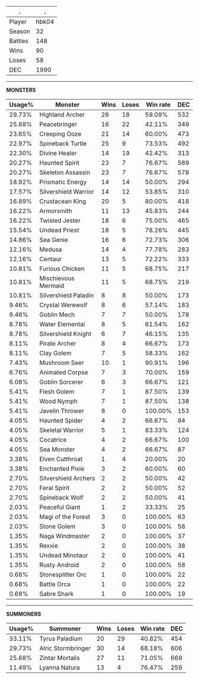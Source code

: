 .|.
|-|-
Player|hbk04
Season|32
Battles|148
Wins|90
Loses|58
DEC|1990

---
**MONSTERS**

Usage%|Monster|Wins|Loses|Win rate|DEC|
-|-|-|-|-|-|
29.73%|Highland Archer|26|18|59.09%|532|
25.68%|Peacebringer|16|22|42.11%|349|
23.65%|Creeping Ooze|21|14|60.00%|473|
22.97%|Spineback Turtle|25|9|73.53%|492|
22.30%|Divine Healer|14|19|42.42%|313|
20.27%|Haunted Spirit|23|7|76.67%|589|
20.27%|Skeleton Assassin|23|7|76.67%|578|
18.92%|Prismatic Energy|14|14|50.00%|294|
17.57%|Silvershield Warrior|14|12|53.85%|310|
16.89%|Crustacean King|20|5|80.00%|418|
16.22%|Armorsmith|11|13|45.83%|244|
16.22%|Twisted Jester|18|6|75.00%|465|
15.54%|Undead Priest|18|5|78.26%|445|
14.86%|Sea Genie|16|6|72.73%|306|
12.16%|Medusa|14|4|77.78%|283|
12.16%|Centaur|13|5|72.22%|333|
10.81%|Furious Chicken|11|5|68.75%|217|
10.81%|Mischievous Mermaid|11|5|68.75%|219|
10.81%|Silvershield Paladin|8|8|50.00%|173|
9.46%|Crystal Werewolf|8|6|57.14%|183|
9.46%|Goblin Mech|7|7|50.00%|178|
8.78%|Water Elemental|8|5|61.54%|162|
8.78%|Silvershield Knight|6|7|46.15%|135|
8.11%|Pirate Archer|8|4|66.67%|173|
8.11%|Clay Golem|7|5|58.33%|162|
7.43%|Mushroom Seer|10|1|90.91%|196|
6.76%|Animated Corpse|7|3|70.00%|159|
6.08%|Goblin Sorcerer|6|3|66.67%|121|
5.41%|Flesh Golem|7|1|87.50%|139|
5.41%|Wood Nymph|7|1|87.50%|138|
5.41%|Javelin Thrower|8|0|100.00%|153|
4.05%|Haunted Spider|4|2|66.67%|84|
4.05%|Skeletal Warrior|5|1|83.33%|124|
4.05%|Cocatrice|4|2|66.67%|100|
4.05%|Sea Monster|4|2|66.67%|87|
3.38%|Elven Cutthroat|1|4|20.00%|20|
3.38%|Enchanted Pixie|3|2|60.00%|60|
2.70%|Silvershield Archers|2|2|50.00%|42|
2.70%|Feral Spirit|2|2|50.00%|52|
2.70%|Spineback Wolf|2|2|50.00%|41|
2.03%|Peaceful Giant|1|2|33.33%|25|
2.03%|Magi of the Forest|3|0|100.00%|63|
2.03%|Stone Golem|3|0|100.00%|58|
1.35%|Naga Windmaster|2|0|100.00%|37|
1.35%|Rexxie|2|0|100.00%|38|
1.35%|Undead Minotaur|2|0|100.00%|41|
1.35%|Rusty Android|2|0|100.00%|58|
0.68%|Stonesplitter Orc|1|0|100.00%|22|
0.68%|Battle Orca|1|0|100.00%|22|
0.68%|Sabre Shark|1|0|100.00%|19|

---
**SUMMONERS**

Usage%|Summoner|Wins|Loses|Win rate|DEC|
-|-|-|-|-|-|
33.11%|Tyrus Paladium|20|29|40.82%|454|
29.73%|Alric Stormbringer|30|14|68.18%|606|
25.68%|Zintar Mortalis|27|11|71.05%|669|
11.49%|Lyanna Natura|13|4|76.47%|259|
